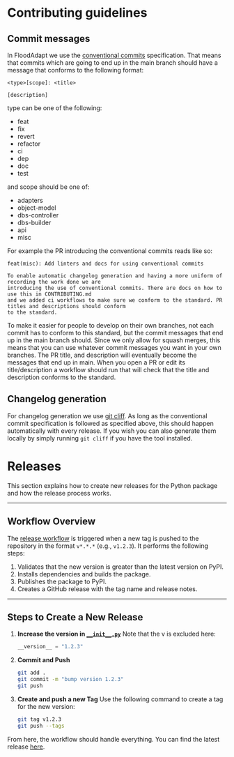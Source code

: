 # Contributing guidelines

## Commit messages

In FloodAdapt we use the [conventional commits](https://www.conventionalcommits.org/en/v1.0.0/#summary) specification. That means that commits which are going to end up in the main branch should have a message that conforms to the following format:

```
<type>[scope]: <title>

[description]
```

type can be one of the following:
- feat
- fix
- revert
- refactor
- ci
- dep
- doc
- test

and scope should be one of:
- adapters
- object-model
- dbs-controller
- dbs-builder
- api
- misc

For example the PR introducing the conventional commits reads like so:

```
feat(misc): Add linters and docs for using conventional commits

To enable automatic changelog generation and having a more uniform of recording the work done we are
introducing the use of conventional commits. There are docs on how to use this in CONTRIBUTING.md
and we added ci workflows to make sure we conform to the standard. PR titles and descriptions should conform
to the standard.
```

To make it easier for people to develop on their own branches, not each commit has to conform to this standard, but the
commit messages that end up in the main branch should. Since we only allow for squash merges, this means that you can
use whatever commit messages you want in your own branches. The PR title, and description will eventually become the messages
that end up in main. When you open a PR or edit its title/description a workflow should run that will check that the title and
description conforms to the standard.

## Changelog generation

For changelog generation we use [git cliff](https://github.com/orhun/git-cliff). As long as the conventional commit specification
is followed as specified above, this should happen automatically with every release. If you wish you can also generate them
locally by simply running `git cliff` if you have the tool installed.


# Releases

This section explains how to create new releases for the Python package and how the release process works.

---

## Workflow Overview

The [release workflow](.github/workflows/publish-to-pypi.yml) is triggered when a new tag is pushed to the repository in the format `v*.*.*` (e.g., `v1.2.3`). It performs the following steps:
1. Validates that the new version is greater than the latest version on PyPI.
2. Installs dependencies and builds the package.
3. Publishes the package to PyPI.
4. Creates a GitHub release with the tag name and release notes.

---

## Steps to Create a New Release


1. **Increase the version in [`__init__.py`](flood_adapt/__init__.py)**
    Note that the v is excluded here:
    ```python
    __version__ = "1.2.3"
    ```
2. **Commit and Push**
    ```bash
    git add .
    git commit -m "bump version 1.2.3"
    git push
    ```
3. **Create and push a new Tag**
    Use the following command to create a tag for the new version:
    ```bash
    git tag v1.2.3
    git push --tags
    ```

From here, the workflow should handle everything. You can find the latest release [here](https://github.com/Deltares/FloodAdapt/releases/latest).
